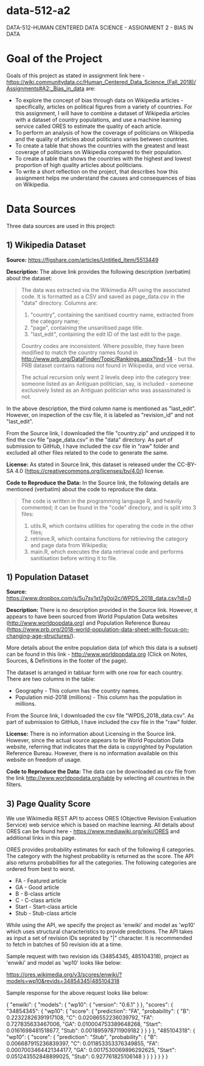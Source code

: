 # data-512-a2
DATA-512-HUMAN CENTERED DATA SCIENCE - ASSIGNMENT 2 - BIAS IN DATA

# Goal of the Project
Goals of this project as stated in assignment link here - https://wiki.communitydata.cc/Human_Centered_Data_Science_(Fall_2018)/Assignments#A2:_Bias_in_data are:

- To explore the concept of bias through data on Wikipedia articles - specifically, articles on political figures from a variety of countries. For this assignment, I will have to combine a dataset of Wikipedia articles with a dataset of country populations, and use a machine learning service called ORES to estimate the quality of each article.
- To perform an analysis of how the coverage of politicians on Wikipedia and the quality of articles about politicians varies between countries.
- To create a table that shows the countries with the greatest and least coverage of politicians on Wikipedia compared to their population.
- To create a table that shows the countries with the highest and lowest proportion of high quality articles about politicians.
- To write a short reflection on the project, that describes how this assignment helps me understand the causes and consequences of bias on Wikipedia.

# Data Sources
Three data sources are used in this project:
## 1) Wikipedia Dataset
**Source:** https://figshare.com/articles/Untitled_Item/5513449

**Description:** The above link provides the following description (verbatim) about the dataset:

> The data was extracted via the Wikimedia API using the associated code. It is formatted as a CSV and saved as page_data.csv in the "data" directory. Columns are:
> 
> 1. "country", containing the sanitised country name, extracted from the category name;
> 2. "page", containing the unsanitised page title.
> 3. "last_edit", containing the edit ID of the last edit to the page.
> 
> Country codes are inconsistent. Where possible, they have been modified to match the country names found in http://www.prb.org/DataFinder/Topic/Rankings.aspx?ind=14 - but the PRB dataset contains nations not found in Wikipedia, and vice versa.
> 
> The actual recursion only went 2 levels deep into the category tree: someone listed as an Antiguan politician, say, is included - someone exclusively listed as an Antiguan politician who was assassinated is not.

In the above description, the third column name is mentioned as "last_edit". However, on inspection of the csv file, it is labeled as "revision_id" and not "last_edit".

From the Source link, I downloaded the file "country.zip" and unzipped it to find the csv file "page_data.csv" in the "data" directory. As part of submission to GitHub, I have included the csv file in "raw" folder and excluded all other files related to the code to generate the same.

**License:** As stated in Source link, this dataset is released under the CC-BY-SA 4.0 (https://creativecommons.org/licenses/by/4.0/) license.

**Code to Reproduce the Data:** In the Source link, the following details are mentioned (verbatim) about the code to reproduce the data.

> The code is written in the programming language R, and heavily commented; it can be found in the "code" directory, and is split into 3 files:
> 
> 1. utils.R, which contains utilities for operating the code in the other files;
> 2. retrieve.R, which contains functions for retrieving the category and page data from Wikipedia;
> 3. main.R, which executes the data retrieval code and performs sanitisation before writing it to file.

## 1) Population Dataset
**Source:** https://www.dropbox.com/s/5u7sy1xt7g0oi2c/WPDS_2018_data.csv?dl=0

**Description:**
There is no description provided in the Source link. However, it appears to have been sourced from World Population Data websites (http://www.worldpopdata.org) and Population Reference Bureau (https://www.prb.org/2018-world-population-data-sheet-with-focus-on-changing-age-structures/). 

More details about the enitre population data (of which this data is a subset) can be found in this link - http://www.worldpopdata.org (Click on Notes, Sources, & Definitions in the footer of the page).

The dataset is arranged in tabluar form with one row for each country. There are two columns in the table:
- Geography - This column has the country names.
- Population mid-2018 (millions) - This column has the population in millions.

From the Source link, I downloaded the csv file "WPDS_2018_data.csv". As part of submission to GitHub, I have included the csv file in the "raw" folder.

**License:** There is no information about Licensing in the Source link. However, since the actual source appears to be World Population Data website, referring that indicates that the data is copyrighted by Population Reference Bureau. However, there is no information available on this website on freedom of usage.

**Code to Reproduce the Data:** The data can be downloaded as csv file from the link http://www.worldpopdata.org/table by selecting all countries in the filters.

## 3) Page Quality Score
We use Wikimedia REST API to access ORES (Objective Revision Evaluation Service) web service which is based on machine learning. All details about ORES can be found here - https://www.mediawiki.org/wiki/ORES and additional links in this page.

ORES provides probability estimates for each of the following 6 categories. The category with the highest probability is returned as the score. The API also returns probabilities for all the categories. The following categories are ordered from best to worst.

- FA - Featured article
- GA - Good article
- B - B-class article
- C - C-class article
- Start - Start-class article
- Stub - Stub-class article

While using the API, we specify the project as 'enwiki' and model as 'wp10' which uses structural characteristics to provide predictions. The API takes as input a set of revision IDs seprated by "|" character. It is recommended to fetch in batches of 50 revision ids at a time.

Sample request with two revision ids (34854345, 485104318), project as 'enwiki' and model as 'wp10' looks like below:

https://ores.wikimedia.org/v3/scores/enwiki/?models=wp10&revids=34854345|485104318

Sample response for the above request looks like below:

{
  "enwiki": {
    "models": {
      "wp10": {
        "version": "0.6.1"
      }
    },
    "scores": {
      "34854345": {
        "wp10": {
          "score": {
            "prediction": "FA",
            "probability": {
              "B": 0.22322826391917108,
              "C": 0.02086552236039792,
              "FA": 0.727835633467006,
              "GA": 0.010004753389648268,
              "Start": 0.0161698481518677,
              "Stub": 0.001895978711909182
            }
          }
        }
      },
      "485104318": {
        "wp10": {
          "score": {
            "prediction": "Stub",
            "probability": {
              "B": 0.006687915236839397,
              "C": 0.011853353376349855,
              "FA": 0.0007003464421344177,
              "GA": 0.0017530069896292625,
              "Start": 0.051243552848899025,
              "Stub": 0.927761825106148
            }
          }
        }
      }
    }
  }
}


